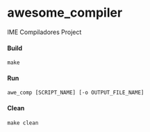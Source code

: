 # awesome_compiler
IME Compiladores Project

#### Build
`make`

#### Run
`awe_comp [SCRIPT_NAME] [-o OUTPUT_FILE_NAME]`

#### Clean
`make clean`